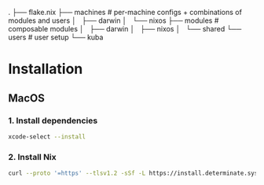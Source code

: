 .
├── flake.nix
├── machines    # per-machine configs + combinations of modules and users
│   ├── darwin
│   └── nixos
├── modules     # composable modules
│   ├── darwin
│   ├── nixos
│   └── shared
└── users       # user setup
    └── kuba

# Installation

## MacOS

### 1. Install dependencies
```sh
xcode-select --install
```

### 2. Install Nix
```sh
curl --proto '=https' --tlsv1.2 -sSf -L https://install.determinate.systems/nix | sh -s -- install
```
